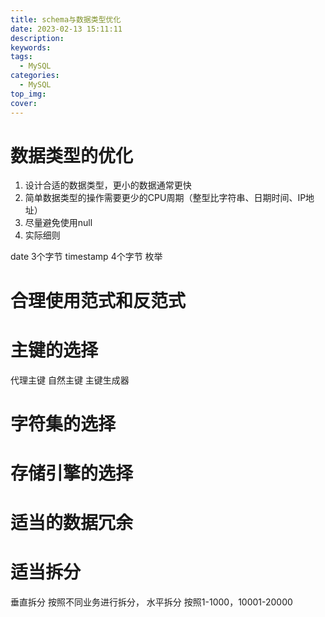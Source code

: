 ```yaml
---
title: schema与数据类型优化
date: 2023-02-13 15:11:11
description:
keywords:
tags:
  - MySQL
categories:
  - MySQL
top_img:
cover:
---
```


# 数据类型的优化
1. 设计合适的数据类型，更小的数据通常更快
2. 简单数据类型的操作需要更少的CPU周期（整型比字符串、日期时间、IP地址）
3. 尽量避免使用null
4. 实际细则

date 3个字节 
timestamp 4个字节
枚举

# 合理使用范式和反范式


# 主键的选择
代理主键
自然主键
主键生成器


# 字符集的选择


# 存储引擎的选择

# 适当的数据冗余

# 适当拆分
垂直拆分 按照不同业务进行拆分，
水平拆分 按照1-1000，10001-20000

